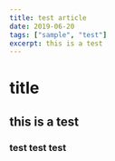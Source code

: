 ```yaml
---
title: test article
date: 2019-06-20
tags: ["sample", "test"]
excerpt: this is a test
---
```

# title
## this is a test
### test test test
